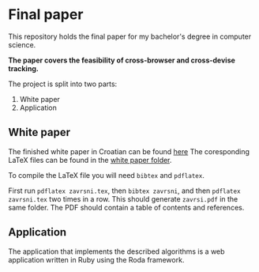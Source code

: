 # Final paper

This repository holds the final paper for my bachelor's degree in computer
science.

__The paper covers the feasibility of cross-browser and cross-devise tracking.__

The project is split into two parts:

1. White paper
2. Application

## White paper

The finished white paper in Croatian can be found [here](/zavrsni.pdf)
The coresponding LaTeX files can be found in the
[white paper folder](/white_paper).

To compile the LaTeX file you will need `bibtex` and `pdflatex`.

First run `pdflatex zavrsni.tex`, then `bibtex zavrsni`, and then
`pdflatex zavrsni.tex` two times in a row. This should generate `zavrsi.pdf` in
the same folder. The PDF should contain a table of contents and references.

## Application

The application that implements the described algorithms is a web application
written in Ruby using the Roda framework.
